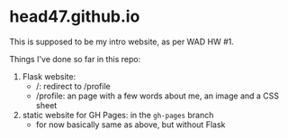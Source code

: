 # head47.github.io

This is supposed to be my intro website, as per WAD HW #1.

Things I've done so far in this repo:
1. Flask website:
    * /: redirect to /profile
    * /profile: an page with a few words about me, an image and a CSS sheet
2. static website for GH Pages: in the `gh-pages` branch
    * for now basically same as above, but without Flask